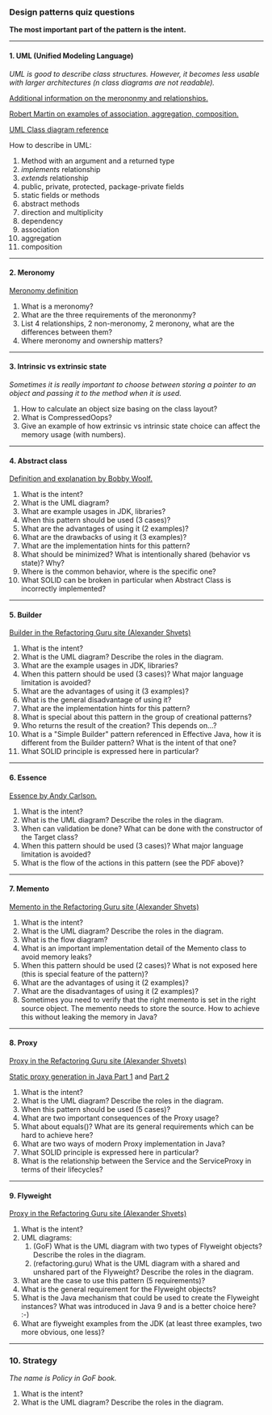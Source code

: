 ### Design patterns quiz questions

**The most important part of the pattern is the intent.**

---

#### 1. UML (Unified Modeling Language)

*UML is good to describe class structures. However, it becomes less usable with larger architectures (n class diagrams are not readable).*

[Additional information on the merononmy and relationships.](https://stackoverflow.com/questions/885937/what-is-the-difference-between-association-aggregation-and-composition/34069760#34069760)

[Robert Martin on examples of association, aggregation, composition.](https://groups.google.com/g/comp.object/c/_j4g-I9jqVg/m/rouCJeVXzR4J)

[UML Class diagram reference](https://web.archive.org/web/20070103141438/http://www.objectmentor.com/resources/articles/umlClassDiagrams.pdf)

How to describe in UML:
1. Method with an argument and a returned type
2. *implements* relationship
3. *extends* relationship
4. public, private, protected, package-private fields
5. static fields or methods
6. abstract methods
7. direction and multiplicity
8. dependency
9. association
10. aggregation
11. composition

---

#### 2. Meronomy

[Meronomy definition](https://en.wikipedia.org/wiki/Meronomy)

1. What is a meronomy?
2. What are the three requirements of the merononmy?
3. List 4 relationships, 2 non-meronomy, 2 meronony, what are the differences between them?
4. Where meronomy and ownership matters?

---

#### 3. Intrinsic vs extrinsic state

*Sometimes it is really important to choose between storing a pointer to an object and passing it to the method when it is used.* 

1. How to calculate an object size basing on the class layout?
2. What is CompressedOops?
3. Give an example of how extrinsic vs intrinsic state choice can affect the memory usage (with numbers).

---

#### 4. Abstract class

[Definition and explanation by Bobby Woolf.](https://web.archive.org/web/20221015195647/https://www.javaspecialists.eu/courses/dpc/archive/AbstractClass-Woolf.pdf)

1. What is the intent?
2. What is the UML diagram?
3. What are example usages in JDK, libraries?
4. When this pattern should be used (3 cases)?
5. What are the advantages of using it (2 examples)?
6. What are the drawbacks of using it (3 examples)?
7. What are the implementation hints for this pattern?
8. What should be minimized? What is intentionally shared (behavior vs state)? Why?
9. Where is the common behavior, where is the specific one?
10. What SOLID can be broken in particular when Abstract Class is incorrectly implemented?

---

#### 5. Builder

[Builder in the Refactoring Guru site (Alexander Shvets)](https://refactoring.guru/design-patterns/builder)

1. What is the intent?
2. What is the UML diagram? Describe the roles in the diagram.
3. What are the example usages in JDK, libraries?
4. When this pattern should be used (3 cases)? What major language limitation is avoided?
5. What are the advantages of using it (3 examples)?
6. What is the general disadvantage of using it?
7. What are the implementation hints for this pattern?
8. What is special about this pattern in the group of creational patterns?
9. Who returns the result of the creation? This depends on...?
10. What is a "Simple Builder" pattern referenced in Effective Java, how it is different from the Builder pattern? What is the intent of that one?
11. What SOLID principle is expressed here in particular?

---

#### 6. Essence

[Essence by Andy Carlson.](https://web.archive.org/web/20221016192230/https://www.javaspecialists.eu/courses/dpc/archive/Essence-Carlson.pdf)

1. What is the intent?
2. What is the UML diagram? Describe the roles in the diagram.
3. When can validation be done? What can be done with the constructor of the Target class?
4. When this pattern should be used (3 cases)? What major language limitation is avoided?
5. What is the flow of the actions in this pattern (see the PDF above)?

---

#### 7. Memento

[Memento in the Refactoring Guru site (Alexander Shvets)](https://refactoring.guru/design-patterns/memento)

1. What is the intent?
2. What is the UML diagram? Describe the roles in the diagram.
3. What is the flow diagram?
4. What is an important implementation detail of the Memento class to avoid memory leaks?
5. When this pattern should be used (2 cases)? What is not exposed here (this is special feature of the pattern)?
6. What are the advantages of using it (2 examples)?
7. What are the disadvantages of using it (2 examples)?
8. Sometimes you need to verify that the right memento is set in the right source object. The memento needs to store the source. How to achieve this without leaking the memory in Java?

---

#### 8. Proxy

[Proxy in the Refactoring Guru site (Alexander Shvets)](https://refactoring.guru/design-patterns/proxy)

[Static proxy generation in Java Part 1](https://www.javaspecialists.eu/archive/Issue180-Generating-Static-Proxy-Classes---Part-1.html)
and [Part 2](https://www.javaspecialists.eu/archive/Issue181-Generating-Static-Proxy-Classes---Part-2.html)

1. What is the intent?
2. What is the UML diagram? Describe the roles in the diagram.
3. When this pattern should be used (5 cases)?
4. What are two important consequences of the Proxy usage?
5. What about equals()? What are its general requirements which can be hard to achieve here?
6. What are two ways of modern Proxy implementation in Java?
7. What SOLID principle is expressed here in particular?
8. What is the relationship between the Service and the ServiceProxy in terms of their lifecycles?

---

#### 9. Flyweight

[Proxy in the Refactoring Guru site (Alexander Shvets)](https://refactoring.guru/design-patterns/flyweight)

1. What is the intent?
2. UML diagrams:
   1. (GoF) What is the UML diagram with two types of Flyweight objects? Describe the roles in the diagram.
   2. (refactoring.guru) What is the UML diagram with a shared and unshared part of the Flyweight? Describe the roles in the diagram.
3. What are the case to use this pattern (5 requirements)?
4. What is the general requirement for the Flyweight objects?
5. What is the Java mechanism that could be used to create the Flyweight instances? What was introduced in Java 9 and is a better choice here? :-)
6. What are flyweight examples from the JDK (at least three examples, two more obvious, one less)?

---

### 10. Strategy

*The name is Policy in GoF book.*

1. What is the intent?
2. What is the UML diagram? Describe the roles in the diagram.
